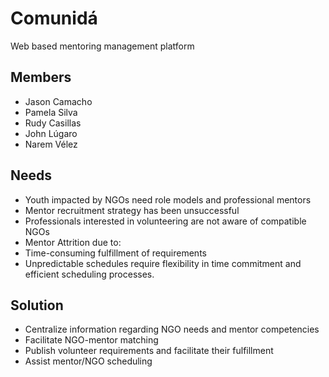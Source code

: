 # Comunidá
Web based mentoring management platform

## Members
- Jason Camacho
- Pamela Silva
- Rudy Casillas
- John Lúgaro
- Narem Vélez

## Needs
- Youth impacted by NGOs need role models and professional mentors
- Mentor recruitment strategy has been unsuccessful
- Professionals interested in volunteering are not aware of compatible NGOs
- Mentor Attrition due to: 
- Time-consuming fulfillment of requirements
- Unpredictable schedules require flexibility in time commitment and efficient scheduling processes. 

## Solution
- Centralize information regarding NGO needs and mentor competencies
- Facilitate NGO-mentor matching
- Publish volunteer requirements and facilitate their fulfillment
- Assist mentor/NGO scheduling
